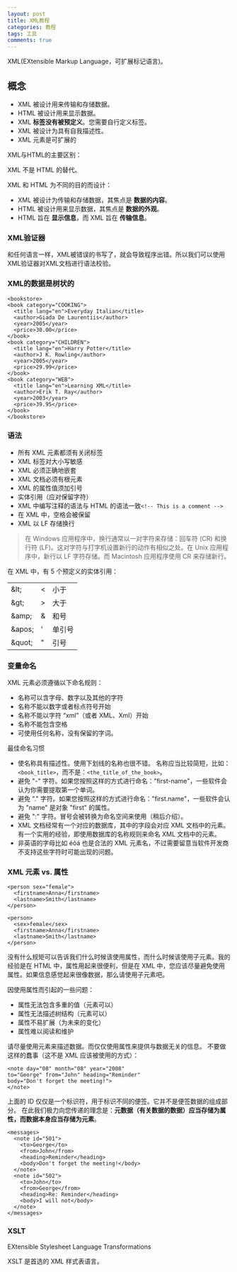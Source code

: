 ```yaml
---
layout: post
title: XML教程
categories: 教程
tags: 工具
comments: true
---
```


XML(EXtensible Markup Language，可扩展标记语言)。

## 概念

- XML 被设计用来传输和存储数据。
- HTML 被设计用来显示数据。
- XML **标签没有被预定义**。您需要自行定义标签。
- XML 被设计为具有自我描述性。
- XML 元素是可扩展的

XML与HTML的主要区别：

XML 不是 HTML 的替代。

XML 和 HTML 为不同的目的而设计：

- XML 被设计为传输和存储数据，其焦点是 **数据的内容**。
- HTML 被设计用来显示数据，其焦点是 **数据的外观**。
- HTML 旨在 **显示信息**，而 XML 旨在 **传输信息**。

### XML验证器

和任何语言一样，XML被错误的书写了，就会导致程序出错。所以我们可以使用XML验证器对XML文档进行语法校验。

### XML的数据是树状的

```
<bookstore>
<book category="COOKING">
  <title lang="en">Everyday Italian</title>
  <author>Giada De Laurentiis</author>
  <year>2005</year>
  <price>30.00</price>
</book>
<book category="CHILDREN">
  <title lang="en">Harry Potter</title>
  <author>J K. Rowling</author>
  <year>2005</year>
  <price>29.99</price>
</book>
<book category="WEB">
  <title lang="en">Learning XML</title>
  <author>Erik T. Ray</author>
  <year>2003</year>
  <price>39.95</price>
</book>
</bookstore>
```

### 语法

- 所有 XML 元素都须有关闭标签
- XML 标签对大小写敏感
- XML 必须正确地嵌套
- XML 文档必须有根元素
- XML 的属性值须加引号
- 实体引用（应对保留字符）
- XML 中编写注释的语法与 HTML 的语法一致`<!-- This is a comment -->`
- 在 XML 中，空格会被保留
- XML 以 LF 存储换行

>在 Windows 应用程序中，换行通常以一对字符来存储：回车符 (CR) 和换行符 (LF)。这对字符与打字机设置新行的动作有相似之处。在 Unix 应用程序中，新行以 LF 字符存储。而 Macintosh 应用程序使用 CR 来存储新行。

<p>在 XML 中，有 5 个预定义的实体引用：</p>

<table class="dataintable">
<tr>
<td>&amp;lt;</td>
<td>&lt;</td>
<td>小于</td>
</tr>
<tr>
<td>&amp;gt;</td>
<td>&gt;</td>
<td>大于</td>
</tr>
<tr>
<td>&amp;amp;</td>
<td>&amp;</td>
<td>和号</td>
</tr>
<tr>
<td>&amp;apos;</td>
<td>'</td>
<td>单引号</td>
</tr>
<tr>
<td>&amp;quot;</td>
<td>&quot;</td>
<td>引号</td>
</tr>
</table>

### 变量命名

XML 元素必须遵循以下命名规则：

- 名称可以含字母、数字以及其他的字符
- 名称不能以数字或者标点符号开始
- 名称不能以字符 “xml”（或者 XML、Xml）开始
- 名称不能包含空格
- 可使用任何名称，没有保留的字词。

最佳命名习惯

- 使名称具有描述性。使用下划线的名称也很不错。
名称应当比较简短，比如：`<book_title>`，而不是：`<the_title_of_the_book>`。
- 避免 "-" 字符。如果您按照这样的方式进行命名："first-name"，一些软件会认为你需要提取第一个单词。
- 避免 "." 字符。如果您按照这样的方式进行命名："first.name"，一些软件会认为 "name" 是对象 "first" 的属性。
- 避免 ":" 字符。冒号会被转换为命名空间来使用（稍后介绍）。
- XML 文档经常有一个对应的数据库，其中的字段会对应 XML 文档中的元素。有一个实用的经验，即使用数据库的名称规则来命名 XML 文档中的元素。
- 非英语的字母比如 éòá 也是合法的 XML 元素名，不过需要留意当软件开发商不支持这些字符时可能出现的问题。

### XML 元素 vs. 属性

```
<person sex="female">
  <firstname>Anna</firstname>
  <lastname>Smith</lastname>
</person>

<person>
  <sex>female</sex>
  <firstname>Anna</firstname>
  <lastname>Smith</lastname>
</person>
```

没有什么规矩可以告诉我们什么时候该使用属性，而什么时候该使用子元素。我的经验是在 HTML 中，属性用起来很便利，但是在 XML 中，您应该尽量避免使用属性。如果信息感觉起来很像数据，那么请使用子元素吧。

因使用属性而引起的一些问题：
- 属性无法包含多重的值（元素可以）
- 属性无法描述树结构（元素可以）
- 属性不易扩展（为未来的变化）
- 属性难以阅读和维护

请尽量使用元素来描述数据。而仅仅使用属性来提供与数据无关的信息。
不要做这样的蠢事（这不是 XML 应该被使用的方式）：

```
<note day="08" month="08" year="2008"
to="George" from="John" heading="Reminder"
body="Don't forget the meeting!">
</note>
```

上面的 ID 仅仅是一个标识符，用于标识不同的便签。它并不是便签数据的组成部分。
在此我们极力向您传递的理念是：**元数据（有关数据的数据）应当存储为属性，而数据本身应当存储为元素**。

```
<messages>
  <note id="501">
    <to>George</to>
    <from>John</from>
    <heading>Reminder</heading>
    <body>Don't forget the meeting!</body>
  </note>
  <note id="502">
    <to>John</to>
    <from>George</from>
    <heading>Re: Reminder</heading>
    <body>I will not</body>
  </note>
</messages>
```

### XSLT

EXtensible Stylesheet Language Transformations

XSLT 是首选的 XML 样式表语言。
